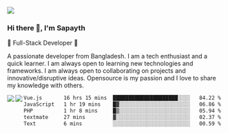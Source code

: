 <!-- **sapayth/sapayth** is a ✨ _special_ ✨ repository because its `README.md` (this file) appears on your GitHub profile.

Here are some ideas to get you started:

- 🔭 I’m currently working on ...
- 🌱 I’m currently learning ...
- 👯 I’m looking to collaborate on ...
- 🤔 I’m looking for help with ...
- 💬 Ask me about ...
- 📫 How to reach me: ...
- 😄 Pronouns: ...
- ⚡ Fun fact: ...
-->
![](https://user-images.githubusercontent.com/74038190/226190894-18e959ba-d458-4a94-ac44-790190f2a947.gif)
### Hi there 👋, I'm Sapayth

🚀 Full-Stack Developer 🚀

A passionate developer from Bangladesh. I am a tech enthusiast and a quick learner. I am always open to learning new technologies and frameworks. I am always open to collaborating on projects and innovative/disruptive ideas. Opensource is my passion and I love to share my knowledge with others.

<div>
<a href="https://github.com/sapayth/github-readme-stats">
  <img align="left" src="https://github-readme-stats.vercel.app/api?username=sapayth&show_icons=true&count_private=true" />
</a>
<a href="https://github.com/sapayth/github-readme-stats">
  <img align="left" src="https://github-readme-stats.vercel.app/api/top-langs/?username=sapayth" />
</a>
</div>
<!--START_SECTION:waka-->

```txt
Vue.js       16 hrs 15 mins  █████████████████████░░░░   84.22 %
JavaScript   1 hr 19 mins    █▓░░░░░░░░░░░░░░░░░░░░░░░   06.86 %
PHP          1 hr 8 mins     █▒░░░░░░░░░░░░░░░░░░░░░░░   05.94 %
textmate     27 mins         ▓░░░░░░░░░░░░░░░░░░░░░░░░   02.37 %
Text         6 mins          ░░░░░░░░░░░░░░░░░░░░░░░░░   00.59 %
```

<!--END_SECTION:waka-->
